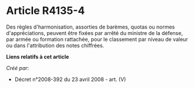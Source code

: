 # Article R4135-4

Des règles d'harmonisation, assorties de barèmes, quotas ou normes d'appréciations, peuvent être fixées par arrêté du
ministre de la défense, par armée ou formation rattachée, pour le classement par niveau de valeur ou dans l'attribution des
notes chiffrées.

**Liens relatifs à cet article**

_Créé par_:

  - Décret n°2008-392 du 23 avril 2008 - art. (V)
